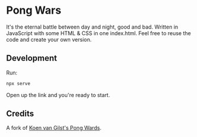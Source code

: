 # Pong Wars

It's the eternal battle between day and night, good and bad. Written in JavaScript with some HTML & CSS in one index.html. Feel free to reuse the code and create your own version.

## Development

Run:

```sh
npx serve
```

Open up the link and you're ready to start.

## Credits

A fork of [Koen van Gilst's Pong Wards](https://github.com/vnglst/pong-wars).
